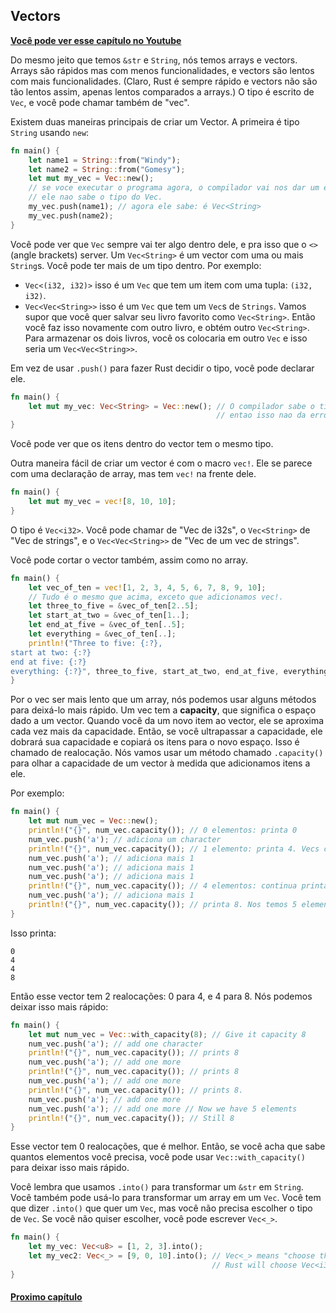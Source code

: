 ## Vectors

**[Você pode ver esse capítulo no Youtube](https://youtu.be/Eh-DsRnDKmw)**

Do mesmo jeito que temos `&str` e `String`, nós temos arrays e vectors. Arrays são rápidos mas com menos funcionalidades, e vectors são lentos com mais funcionalidades. (Claro, Rust é sempre rápido e vectors não são tão lentos assim, apenas lentos comparados a arrays.) O tipo é escrito de `Vec`, e você pode chamar também de "vec".

Existem duas maneiras principais de criar um Vector. A primeira é tipo `String` usando `new`:

```rust
fn main() {
    let name1 = String::from("Windy");
    let name2 = String::from("Gomesy");
    let mut my_vec = Vec::new();
    // se voce executar o programa agora, o compilador vai nos dar um erro.
    // ele nao sabe o tipo do Vec.
    my_vec.push(name1); // agora ele sabe: é Vec<String>
    my_vec.push(name2);
}
```

Você pode ver que `Vec` sempre vai ter algo dentro dele, e pra isso que o `<>` (angle brackets) server. Um `Vec<String>` é um vector com uma ou mais `String`s. Você pode ter mais de um tipo dentro. Por exemplo:

- `Vec<(i32, i32)>` isso é um `Vec` que tem um item com uma tupla: `(i32, i32)`.
- `Vec<Vec<String>>` isso é um `Vec` que tem um `Vec`s de `Strings`. Vamos supor que você quer salvar seu livro favorito como `Vec<String>`. Então você faz isso novamente com outro livro, e obtém outro `Vec<String>`. Para armazenar os dois livros, você os colocaria em outro `Vec` e isso seria um `Vec<Vec<String>>`.

Em vez de usar `.push()` para fazer Rust decidir o tipo, você pode declarar ele.

```rust
fn main() {
    let mut my_vec: Vec<String> = Vec::new(); // O compilador sabe o tipo
                                              // entao isso nao da erro.
}
```

Você pode ver que os itens dentro do vector tem o mesmo tipo.

Outra maneira fácil de criar um vector é com o macro `vec!`. Ele se parece com uma declaração de array, mas tem `vec!` na frente dele.

```rust
fn main() {
    let mut my_vec = vec![8, 10, 10];
}
```

O tipo é `Vec<i32>`. Você pode chamar de "Vec de i32s", o `Vec<String>` de "Vec de strings", e o `Vec<Vec<String>>` de "Vec de um vec de strings".

Você pode cortar o vector também, assim como no array.

```rust
fn main() {
    let vec_of_ten = vec![1, 2, 3, 4, 5, 6, 7, 8, 9, 10];
    // Tudo é o mesmo que acima, exceto que adicionamos vec!.
    let three_to_five = &vec_of_ten[2..5];
    let start_at_two = &vec_of_ten[1..];
    let end_at_five = &vec_of_ten[..5];
    let everything = &vec_of_ten[..];
    println!("Three to five: {:?},
start at two: {:?}
end at five: {:?}
everything: {:?}", three_to_five, start_at_two, end_at_five, everything);
}
```

Por o vec ser mais lento que um array, nós podemos usar alguns métodos para deixá-lo mais rápido. Um vec tem a **capacity**, que significa o espaço dado a um vector. Quando você da um novo item ao vector, ele se aproxima cada vez mais da capacidade. Então, se você ultrapassar a capacidade, ele dobrará sua capacidade e copiará os itens para o novo espaço. Isso é chamado de realocação. Nós vamos usar um método chamado `.capacity()` para olhar a capacidade de um vector à medida que adicionamos itens a ele.

Por exemplo:

```rust
fn main() {
    let mut num_vec = Vec::new();
    println!("{}", num_vec.capacity()); // 0 elementos: printa 0
    num_vec.push('a'); // adiciona um character
    println!("{}", num_vec.capacity()); // 1 elemento: printa 4. Vecs com 1 item sempre começa com 4 de capacidade
    num_vec.push('a'); // adiciona mais 1
    num_vec.push('a'); // adiciona mais 1
    num_vec.push('a'); // adiciona mais 1
    println!("{}", num_vec.capacity()); // 4 elementos: continua printando 4.
    num_vec.push('a'); // adiciona mais 1
    println!("{}", num_vec.capacity()); // printa 8. Nos temos 5 elementos, mas dobrou de 4 para 8 para abrir espaço
}
```

Isso printa:

```text
0
4
4
8
```

Então esse vector tem 2 realocações: 0 para 4, e 4 para 8. Nós podemos deixar isso mais rápido:

```rust
fn main() {
    let mut num_vec = Vec::with_capacity(8); // Give it capacity 8
    num_vec.push('a'); // add one character
    println!("{}", num_vec.capacity()); // prints 8
    num_vec.push('a'); // add one more
    println!("{}", num_vec.capacity()); // prints 8
    num_vec.push('a'); // add one more
    println!("{}", num_vec.capacity()); // prints 8.
    num_vec.push('a'); // add one more
    num_vec.push('a'); // add one more // Now we have 5 elements
    println!("{}", num_vec.capacity()); // Still 8
}
```

Esse vector tem 0 realocações, que é melhor. Então, se você acha que sabe quantos elementos você precisa, você pode usar `Vec::with_capacity()` para deixar isso mais rápido.

Você lembra que usamos `.into()` para transformar um `&str` em `String`. Você também pode usá-lo para transformar um array em um `Vec`. Você tem que dizer `.into()` que quer um `Vec`, mas você não precisa escolher o tipo de `Vec`. Se você não quiser escolher, você pode escrever `Vec<_>`.

```rust
fn main() {
    let my_vec: Vec<u8> = [1, 2, 3].into();
    let my_vec2: Vec<_> = [9, 0, 10].into(); // Vec<_> means "choose the Vec type for me"
                                             // Rust will choose Vec<i32>
}
```
#### [Proximo capítulo](https://github.com/justjapann/easy_rust_ptbr/blob/main/part1/tuples/tuples.md)
